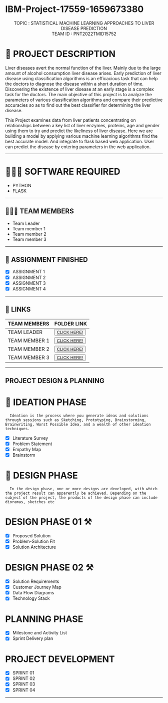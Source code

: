 # IBM-Project-17559-1659673380

<p align="center">
    TOPIC : STATISTICAL MACHINE LEARNING APPROACHES TO LIVER DISEASE PREDICTION <br />
    TEAM ID    : PNT2022TMID15752 <br />
  </p>


<!-- Description -->

# 📝 PROJECT DESCRIPTION

Liver diseases avert the normal function of the liver. Mainly due to the large amount of alcohol consumption liver disease arises. Early prediction of liver disease using classification algorithms is an efficacious task that can help the doctors to diagnose the disease within a short duration of time. Discovering the existence of liver disease at an early stage is a complex task for the doctors. The main objective of this project is to analyze the parameters of various classification algorithms and compare their predictive accuracies so as to find out the best classifier for determining the liver disease.

This Project examines data from liver patients concentrating on relationships between a key list of liver enzymes, proteins, age and gender using them to try and predict the likeliness of liver disease. Here we are building a model by applying various machine learning algorithms find the best accurate model. And integrate to flask based web application. User can predict the disease by entering parameters in the web application.
<hr>

# 👨🏻‍💻 SOFTWARE REQUIRED <br />
- PYTHON<br />
- FLASK<br />

<hr>

## 🧑🏻‍🦰 TEAM MEMBERS
- Team Leader
- Team member 1   
- Team member 2
- Team member 3

<hr>

## 📒 ASSIGNMENT FINISHED
- [x] ASSIGNMENT 1
- [x] ASSIGNMENT 2
- [x] ASSIGNMENT 3 
- [x] ASSIGNMENT 4
<hr>

## 🔗 LINKS

| TEAM MEMBERS | FOLDER LINK    |
| ------------- | ------------- |
| TEAM LEADER  | <button> <a href="https://github.com/IBM-EPBL/IBM-Project-17559-1659673380/tree/main/Assignments/Team%20Leader">CLICK HERE!  </a></button>               
| TEAM MEMBER 1 | <button> <a href="https://github.com/IBM-EPBL/IBM-Project-17559-1659673380/tree/main/Assignments/Team%20Member%201">CLICK HERE!  </a> </button> |
| TEAM MEMBER 2    | <button><a href="https://github.com/IBM-EPBL/IBM-Project-17559-1659673380/tree/main/Assignments/Team%20Member%202">CLICK HERE!  </a> </button> |
| TEAM MEMBER 3     | <button><a href="https://github.com/IBM-EPBL/IBM-Project-17559-1659673380/tree/main/Assignments/Team%20Member%203">CLICK HERE!  </a> </button> |

<hr>

## PROJECT DESIGN & PLANNING
# 🧩 IDEATION PHASE

      Ideation is the process where you generate ideas and solutions through sessions such as Sketching, Prototyping, Brainstorming, Brainwriting, Worst Possible Idea, and a wealth of other ideation techniques.
- [x] Literature Survey
- [x] Problem Statement
- [x] Empathy Map
- [x] Brainstorm

# 📝 DESIGN PHASE 
      In the design phase, one or more designs are developed, with which the project result can apparently be achieved. Depending on the subject of the project, the products of the design phase can include dioramas, sketches etc

# DESIGN PHASE 01 ⚒️
- [x] Proposed Solution
- [x] Problem-Solution Fit
- [x] Solution Architecture

# DESIGN PHASE 02 ⚒️
- [x] Solution Requirements
- [x] Customer Journey Map
- [x] Data Flow Diagrams
- [x] Technology Stack

# PLANNING PHASE
- [x] Milestone and Activity List
- [x] Sprint Delivery plan

# PROJECT DEVELOPMENT 
- [x] SPRINT 01
- [x] SPRINT 02
- [x] SPRINT 03
- [x] SPRINT 04

<hr>



